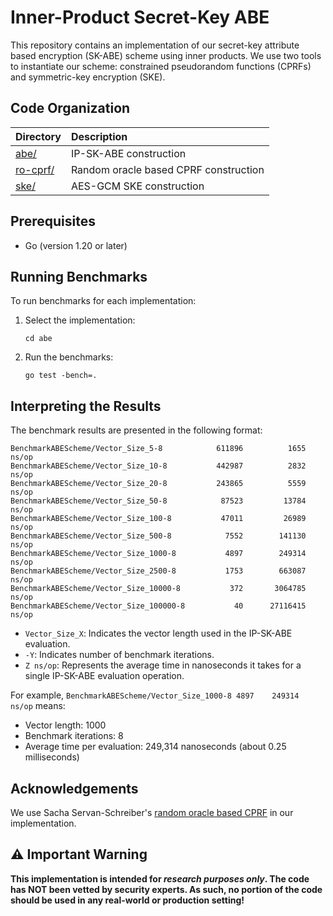 # Inner-Product Secret-Key ABE

This repository contains an implementation of our secret-key attribute based encryption (SK-ABE) scheme using inner products. We use two tools to instantiate our scheme: constrained pseudorandom functions (CPRFs) and symmetric-key encryption (SKE).

## Code Organization

| Directory | Description |
| :--- | :--- |
| [abe/](abe/) | IP-SK-ABE construction |
| [ro-cprf/](ro-cprf/) | Random oracle based CPRF construction |
| [ske/](ske/) | AES-GCM SKE construction |

## Prerequisites

- Go (version 1.20 or later)

## Running Benchmarks

To run benchmarks for each implementation:

1. Select the implementation:
   ```
   cd abe
   ```

2. Run the benchmarks:
   ```
   go test -bench=.
   ```

## Interpreting the Results

The benchmark results are presented in the following format:
```
BenchmarkABEScheme/Vector_Size_5-8         	  611896	      1655 ns/op
BenchmarkABEScheme/Vector_Size_10-8        	  442987	      2832 ns/op
BenchmarkABEScheme/Vector_Size_20-8        	  243865	      5559 ns/op
BenchmarkABEScheme/Vector_Size_50-8        	   87523	     13784 ns/op
BenchmarkABEScheme/Vector_Size_100-8       	   47011	     26989 ns/op
BenchmarkABEScheme/Vector_Size_500-8       	    7552	    141130 ns/op
BenchmarkABEScheme/Vector_Size_1000-8      	    4897	    249314 ns/op
BenchmarkABEScheme/Vector_Size_2500-8      	    1753	    663087 ns/op
BenchmarkABEScheme/Vector_Size_10000-8     	     372	   3064785 ns/op
BenchmarkABEScheme/Vector_Size_100000-8    	      40	  27116415 ns/op
```

- `Vector_Size_X`: Indicates the vector length used in the IP-SK-ABE evaluation.
- `-Y`: Indicates number of benchmark iterations.
- `Z ns/op`: Represents the average time in nanoseconds it takes for a single IP-SK-ABE evaluation operation.

For example, `BenchmarkABEScheme/Vector_Size_1000-8 4897	249314 ns/op` means:
- Vector length: 1000
- Benchmark iterations: 8
- Average time per evaluation: 249,314 nanoseconds (about 0.25 milliseconds)

## Acknowledgements
We use Sacha Servan-Schreiber's [random oracle based CPRF](https://github.com/sachaservan/cprf) in our implementation.


## ⚠️ Important Warning

**This implementation is intended for _research purposes only_. The code has NOT been vetted by security experts. As such, no portion of the code should be used in any real-world or production setting!**
